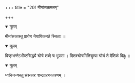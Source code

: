 +++
title = "201 मीमांसकमतम्"

+++


<details open><summary>मूलम्</summary>

मीमांसकास्तु प्रायेण नैयायिकमते स्थिताः ॥
</details>



<details open><summary>मूलम्</summary>

विजृम्भन्तेऽभीष्टसिद्ध्यै श्रोत्रे शब्दे च भूयसा । दिशश्श्रोत्रमितिश्रुत्या श्रोत्रं ते दैशिकं विदुः ॥
</details>



<details open><summary>मूलम्</summary>

ध्वनिजन्यस्तु संस्कारः शब्दग्रहणकारणम् ।
</details>

